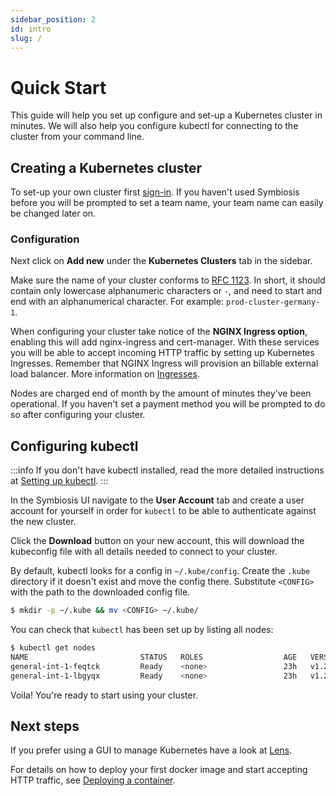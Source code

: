 ```yaml
---
sidebar_position: 2
id: intro
slug: /
---
```


# Quick Start

This guide will help you set up configure and set-up a Kubernetes cluster in minutes. We will also help you configure kubectl for connecting to the cluster from your command line.

## Creating a Kubernetes cluster

To set-up your own cluster first [sign-in](https://app.symbiosis.host/signin). If you haven't used Symbiosis before you will be prompted to set a team name, your team name can easily be changed later on.

### Configuration

Next click on **Add new** under the **Kubernetes Clusters** tab in the sidebar.

Make sure the name of your cluster conforms to [RFC 1123](https://datatracker.ietf.org/doc/html/rfc1123). In short, it should contain only lowercase alphanumeric characters or `-`, and need to start and end with an alphanumerical character. For example: `prod-cluster-germany-1`.


When configuring your cluster take notice of the **NGINX Ingress option**,
enabling this will add nginx-ingress and cert-manager. With these services you
will be able to accept incoming HTTP traffic by setting up Kubernetes
Ingresses. Remember that NGINX Ingress will provision an billable external load
balancer. More information on [Ingresses](/guides/ingresses).

Nodes are charged end of month by the amount of minutes they've been operational. If you haven't set a payment method you will be prompted to do so after configuring your cluster.

## Configuring kubectl

:::info
If you don't have kubectl installed, read the more detailed instructions at [Setting up kubectl](/overview/kubectl).
:::


In the Symbiosis UI navigate to the **User Account** tab and create a user account for yourself in order for `kubectl` to be able to authenticate against the new cluster.

Click the **Download** button on your new account, this will download the kubeconfig file with all details needed to connect to your cluster.

By default, kubectl looks for a config in `~/.kube/config`. Create the `.kube` directory if it doesn't exist and move the config there. Substitute `<CONFIG>` with the path to the downloaded config file.

```bash
$ mkdir -p ~/.kube && mv <CONFIG> ~/.kube/
```

You can check that `kubectl` has been set up by listing all nodes:

```bash
$ kubectl get nodes
NAME                         STATUS   ROLES                  AGE   VERSION
general-int-1-feqtck         Ready    <none>                 23h   v1.21.4
general-int-1-lbgyqx         Ready    <none>                 23h   v1.21.4
```

Voila! You're ready to start using your cluster.

## Next steps

If you prefer using a GUI to manage Kubernetes have a look at [Lens](https://k8slens.dev).

For details on how to deploy your first docker image and start accepting HTTP traffic, see [Deploying a container](/overview/deploying-a-container).
